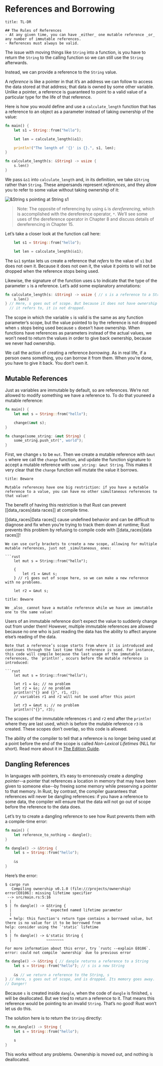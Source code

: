 # References and Borrowing
```ad-note
title: TL-DR

## The Rules of References
- At any given time, you can have _either_ one mutable reference _or_ any number of immutable references.
- References must always be valid.
```

The issue with moving things like `String` into a function, is you have to return the `String` to the calling function so we can still use the `String` afterwards.

Instead, we can provide a reference to the `String` value.

A _reference_ is like a pointer in that it’s an address we can follow to access the data stored at that address; that data is owned by some other variable. Unlike a pointer, a reference is guaranteed to point to a valid value of a particular type for the life of that reference.

Here is how you would define and use a `calculate_length` function that has a reference to an object as a parameter instead of taking ownership of the value:

```rust
fn main() {
    let s1 = String::from("hello");

    let len = calculate_length(&s1);

    println!("The length of '{}' is {}.", s1, len);
}

fn calculate_length(s: &String) -> usize {
    s.len()
}
```

We pass `&s1` into `calculate_length` and, in its definition, we take `&String` rather than `String`. These ampersands represent _references_, and they allow you to refer to some value without taking ownership of it:

![&String s pointing at String s1](https://doc.rust-lang.org/book/img/trpl04-05.svg)

> Note: The opposite of referencing by using `&` is _dereferencing_, which is accomplished with the dereference operator, `*`. We’ll see some uses of the dereference operator in Chapter 8 and discuss details of dereferencing in Chapter 15.

Let’s take a closer look at the function call here:

```rust
    let s1 = String::from("hello");

    let len = calculate_length(&s1);
```

The `&s1` syntax lets us create a reference that _refers_ to the value of `s1` but does not own it. Because it does not own it, the value it points to will not be dropped when the reference stops being used.

Likewise, the signature of the function uses `&` to indicate that the type of the parameter `s` is a reference. Let’s add some explanatory annotations:

```rust
fn calculate_length(s: &String) -> usize { // s is a reference to a String
    s.len()
} // Here, s goes out of scope. But because it does not have ownership of what
  // it refers to, it is not dropped.
```

The scope in which the variable `s` is valid is the same as any function parameter’s scope, but the value pointed to by the reference is not dropped when `s` stops being used because `s` doesn’t have ownership. When functions have references as parameters instead of the actual values, we won’t need to return the values in order to give back ownership, because we never had ownership.

We call the action of creating a reference _borrowing_. As in real life, if a person owns something, you can borrow it from them. When you’re done, you have to give it back. You don’t own it.

## Mutable References

Just as variables are immutable by default, so are references. We’re not allowed to modify something we have a reference to. To do that youneed a mutable reference:

```rust
fn main() {
    let mut s = String::from("hello");

    change(&mut s);
}

fn change(some_string: &mut String) {
    some_string.push_str(", world");
}
```

First, we change `s` to be `mut`. Then we create a mutable reference with `&mut s` where we call the `change` function, and update the function signature to accept a mutable reference with `some_string: &mut String`. This makes it very clear that the `change` function will mutate the value it borrows.

```ad-warning
title: Beware

Mutable references have one big restriction: if you have a mutable reference to a value, you can have no other simultaneous references to that value!
```

The benefit of having this restriction is that Rust can prevent [[data_races|data races]] at compile time. 

[[data_races|Data races]] cause undefined behavior and can be difficult to diagnose and fix when you’re trying to track them down at runtime; Rust prevents this problem by refusing to compile code with [[data_races|data races]]!

```ad-note
We can use curly brackets to create a new scope, allowing for multiple mutable references, just not _simultaneous_ ones:

```rust
    let mut s = String::from("hello");

    {
        let r1 = &mut s;
    } // r1 goes out of scope here, so we can make a new reference with no problems.

    let r2 = &mut s;
```

```ad-warning
title: Beware

We _also_ cannot have a mutable reference while we have an immutable one to the same value!
```

Users of an immutable reference don’t expect the value to suddenly change out from under them! However, multiple immutable references are allowed because no one who is just reading the data has the ability to affect anyone else’s reading of the data.

```ad-note
Note that a reference’s scope starts from where it is introduced and continues through the last time that reference is used. For instance, this code will compile because the last usage of the immutable references, the `println!`, occurs before the mutable reference is introduced:

```rust
    let mut s = String::from("hello");

    let r1 = &s; // no problem
    let r2 = &s; // no problem
    println!("{} and {}", r1, r2);
    // variables r1 and r2 will not be used after this point

    let r3 = &mut s; // no problem
    println!("{}", r3);
```

The scopes of the immutable references `r1` and `r2` end after the `println!` where they are last used, which is before the mutable reference `r3` is created. These scopes don’t overlap, so this code is allowed.

The ability of the compiler to tell that a reference is no longer being used at a point before the end of the scope is called _Non-Lexical Lifetimes_ (NLL for short). Read more about it in [The Edition Guide](https://doc.rust-lang.org/edition-guide/rust-2018/ownership-and-lifetimes/non-lexical-lifetimes.html).

## Dangling References

In languages with pointers, it’s easy to erroneously create a _dangling pointer_--a pointer that references a location in memory that may have been given to someone else--by freeing some memory while preserving a pointer to that memory. In Rust, by contrast, the compiler guarantees that references will never be dangling references: if you have a reference to some data, the compiler will ensure that the data will not go out of scope before the reference to the data does.

Let’s try to create a dangling reference to see how Rust prevents them with a compile-time error:

```rust
fn main() {
	let reference_to_nothing = dangle();
}

fn dangle() -> &String {
	let s = String::from("hello");
	
	&s
}
```

Here’s the error:

```console
$ cargo run
   Compiling ownership v0.1.0 (file:///projects/ownership)
error[E0106]: missing lifetime specifier
 --> src/main.rs:5:16
  |
5 | fn dangle() -> &String {
  |                ^ expected named lifetime parameter
  |
  = help: this function's return type contains a borrowed value, but there is no value for it to be borrowed from
help: consider using the `'static` lifetime
  |
5 | fn dangle() -> &'static String {
  |                ~~~~~~~~

For more information about this error, try `rustc --explain E0106`.
error: could not compile `ownership` due to previous error
```

```rust
fn dangle() -> &String { // dangle returns a reference to a String
	let s = String::from("hello"); // s is a new String
	
	&s // we return a reference to the String, s
} // Here, s goes out of scope, and is dropped. Its memory goes away.
// Danger!
```

Because `s` is created inside `dangle`, when the code of `dangle` is finished, `s` will be deallocated. But we tried to return a reference to it. That means this reference would be pointing to an invalid `String`. That’s no good! Rust won’t let us do this.

The solution here is to return the `String` directly:

```rust
fn no_dangle() -> String {
    let s = String::from("hello");

    s
}
```

This works without any problems. Ownership is moved out, and nothing is deallocated.

